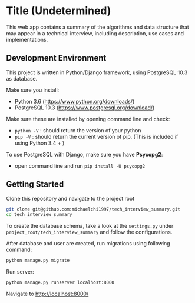 # Title (Undetermined)

This web app contains a summary of the algorithms and data structure that may appear in a technical interview,
including description, use cases and implementations. 

## Development Environment

This project is written in Python/Django framework, using PostgreSQL 10.3 as database. 

Make sure you install:
 - Python 3.6 (https://www.python.org/downloads/)
 - PostgreSQL 10.3 (https://www.postgresql.org/download/)

Make sure these are installed by opening command line and check:
- `python -V` : should return the version of your python
- `pip -V` : should return the current version of pip. (This is included if using Python 3.4 + )

To use PostgreSQL with Django, make sure you have **Psycopg2**:
- open command line and run `pip install -U psycopg2`

## Getting Started

Clone this repository and navigate to the project root

```bash
git clone git@github.com:michaelchi1997/tech_interview_summary.git
cd tech_interview_summary
```
To create the database schema, take a look at the `settings.py` under `project_root/tech_interview_summary`
and follow the configurations. 

After database and user are created, run migrations using following command:

```bash
python manage.py migrate
```

Run server:

```bash
python manage.py runserver localhost:8000
```

Navigate to  [http://localhost:8000/](http://localhost:8000/)
